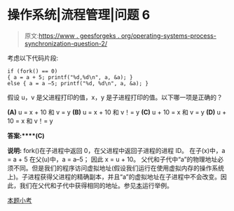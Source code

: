 # 操作系统|流程管理|问题 6

> 原文:[https://www . geesforgeks . org/operating-systems-process-synchronization-question-2/](https://www.geeksforgeeks.org/operating-systems-process-synchronization-question-2/)

考虑以下代码片段:

```
if (fork() == 0)
{ a = a + 5; printf("%d,%d\n", a, &a); }
else { a = a –5; printf("%d, %d\n", a, &a); } 
```

假设 u，v 是父进程打印的值，x，y 是子进程打印的值。以下哪一项是正确的？

**(A)** u = x + 10 和 v = y
**(B)** u = x + 10 和 v！= y
**(C)** u + 10 = x 和 v = y
**(D)** u + 10 = x 和 v！= y

**答案:****(C)**

**说明:** fork()在子进程中返回 0，在父进程中返回子进程的进程 ID。
在子(x)中，a = a + 5
在父(u)中，a = a–5；
因此 x = u + 10。
父代和子代中“a”的物理地址必须不同。但是我们的程序访问虚拟地址(假设我们运行在使用虚拟内存的操作系统上)。子进程获得父进程的精确副本，并且“a”的虚拟地址在子进程中不会改变。因此，我们在父代和子代中获得相同的地址。参见[本](http://ideone.com/ckhWR)运行举例。

[本题小考](https://www.geeksforgeeks.org/operating-systems-gq/process-synchronization-gq/)